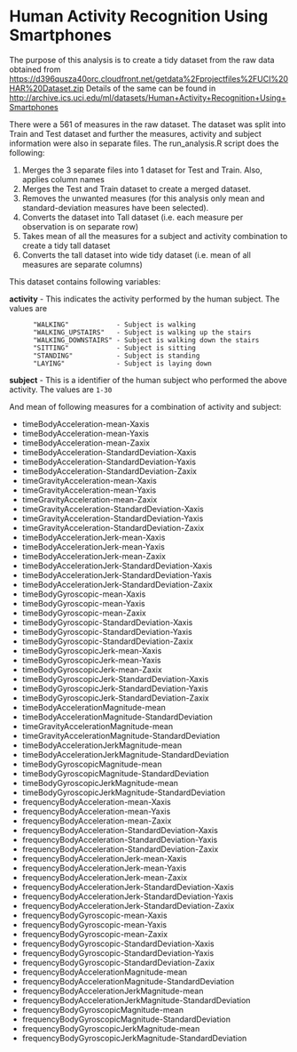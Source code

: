 Human Activity Recognition Using Smartphones 
============================================

The purpose of this analysis is to create a tidy dataset from the raw data obtained from https://d396qusza40orc.cloudfront.net/getdata%2Fprojectfiles%2FUCI%20HAR%20Dataset.zip 
Details of the same can be found in http://archive.ics.uci.edu/ml/datasets/Human+Activity+Recognition+Using+Smartphones 

There were a 561 of measures in the raw dataset. The dataset was split into Train and Test dataset and further the measures, activity and subject information were also in separate files. The run_analysis.R script does the following:

1. Merges the 3 separate files into 1 dataset for Test and Train. Also, applies column names
2. Merges the Test and Train dataset to create a merged dataset.
3. Removes the unwanted measures (for this analysis only mean and standard-deviation measures have been selected).
4. Converts the dataset into Tall dataset (i.e. each measure per observation is on separate row)
5. Takes mean of all the measures for a subject and activity combination to create a tidy tall dataset
6. Converts the tall dataset into wide tidy dataset (i.e. mean of all measures are separate columns)

This dataset contains following variables:

**activity** - This indicates the activity performed by the human subject. The values are

          "WALKING"            - Subject is walking
          "WALKING_UPSTAIRS"   - Subject is walking up the stairs
          "WALKING_DOWNSTAIRS" - Subject is walking down the stairs
          "SITTING"            - Subject is sitting
          "STANDING"           - Subject is standing
          "LAYING"             - Subject is laying down

**subject** - This is a identifier of the human subject who performed the above activity. The values are `1-30`

And mean of following measures for a combination of activity and subject:

* timeBodyAcceleration-mean-Xaxis
* timeBodyAcceleration-mean-Yaxis
* timeBodyAcceleration-mean-Zaxix
* timeBodyAcceleration-StandardDeviation-Xaxis
* timeBodyAcceleration-StandardDeviation-Yaxis
* timeBodyAcceleration-StandardDeviation-Zaxix
* timeGravityAcceleration-mean-Xaxis
* timeGravityAcceleration-mean-Yaxis
* timeGravityAcceleration-mean-Zaxix
* timeGravityAcceleration-StandardDeviation-Xaxis
* timeGravityAcceleration-StandardDeviation-Yaxis
* timeGravityAcceleration-StandardDeviation-Zaxix
* timeBodyAccelerationJerk-mean-Xaxis
* timeBodyAccelerationJerk-mean-Yaxis
* timeBodyAccelerationJerk-mean-Zaxix
* timeBodyAccelerationJerk-StandardDeviation-Xaxis
* timeBodyAccelerationJerk-StandardDeviation-Yaxis
* timeBodyAccelerationJerk-StandardDeviation-Zaxix
* timeBodyGyroscopic-mean-Xaxis
* timeBodyGyroscopic-mean-Yaxis
* timeBodyGyroscopic-mean-Zaxix
* timeBodyGyroscopic-StandardDeviation-Xaxis
* timeBodyGyroscopic-StandardDeviation-Yaxis
* timeBodyGyroscopic-StandardDeviation-Zaxix
* timeBodyGyroscopicJerk-mean-Xaxis
* timeBodyGyroscopicJerk-mean-Yaxis
* timeBodyGyroscopicJerk-mean-Zaxix
* timeBodyGyroscopicJerk-StandardDeviation-Xaxis
* timeBodyGyroscopicJerk-StandardDeviation-Yaxis
* timeBodyGyroscopicJerk-StandardDeviation-Zaxix
* timeBodyAccelerationMagnitude-mean
* timeBodyAccelerationMagnitude-StandardDeviation
* timeGravityAccelerationMagnitude-mean
* timeGravityAccelerationMagnitude-StandardDeviation
* timeBodyAccelerationJerkMagnitude-mean
* timeBodyAccelerationJerkMagnitude-StandardDeviation
* timeBodyGyroscopicMagnitude-mean
* timeBodyGyroscopicMagnitude-StandardDeviation
* timeBodyGyroscopicJerkMagnitude-mean
* timeBodyGyroscopicJerkMagnitude-StandardDeviation
* frequencyBodyAcceleration-mean-Xaxis
* frequencyBodyAcceleration-mean-Yaxis
* frequencyBodyAcceleration-mean-Zaxix
* frequencyBodyAcceleration-StandardDeviation-Xaxis
* frequencyBodyAcceleration-StandardDeviation-Yaxis
* frequencyBodyAcceleration-StandardDeviation-Zaxix
* frequencyBodyAccelerationJerk-mean-Xaxis
* frequencyBodyAccelerationJerk-mean-Yaxis
* frequencyBodyAccelerationJerk-mean-Zaxix
* frequencyBodyAccelerationJerk-StandardDeviation-Xaxis
* frequencyBodyAccelerationJerk-StandardDeviation-Yaxis
* frequencyBodyAccelerationJerk-StandardDeviation-Zaxix
* frequencyBodyGyroscopic-mean-Xaxis
* frequencyBodyGyroscopic-mean-Yaxis
* frequencyBodyGyroscopic-mean-Zaxix
* frequencyBodyGyroscopic-StandardDeviation-Xaxis
* frequencyBodyGyroscopic-StandardDeviation-Yaxis
* frequencyBodyGyroscopic-StandardDeviation-Zaxix
* frequencyBodyAccelerationMagnitude-mean
* frequencyBodyAccelerationMagnitude-StandardDeviation
* frequencyBodyAccelerationJerkMagnitude-mean
* frequencyBodyAccelerationJerkMagnitude-StandardDeviation
* frequencyBodyGyroscopicMagnitude-mean
* frequencyBodyGyroscopicMagnitude-StandardDeviation
* frequencyBodyGyroscopicJerkMagnitude-mean
* frequencyBodyGyroscopicJerkMagnitude-StandardDeviation